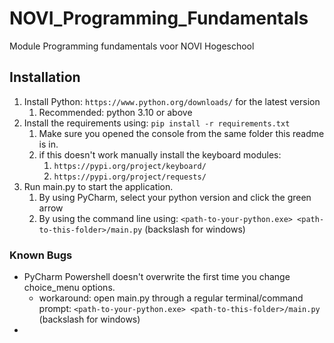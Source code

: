 # NOVI_Programming_Fundamentals
Module Programming fundamentals voor NOVI Hogeschool

## Installation
1. Install Python: ```https://www.python.org/downloads/``` for the latest version
   1. Recommended: python 3.10 or above
2. Install the requirements using: ```pip install -r requirements.txt```
   1. Make sure you opened the console from the same folder this readme is in.
   2. if this doesn't work manually install the keyboard modules:
      1. ```https://pypi.org/project/keyboard/```
      2. ```https://pypi.org/project/requests/```
3. Run main.py to start the application.
   1. By using PyCharm, select your python version and click the green arrow
   2. By using the command line using: ```<path-to-your-python.exe> <path-to-this-folder>/main.py```  (backslash for windows)

### Known Bugs
* PyCharm Powershell doesn't overwrite the first time you change choice_menu options.
  * workaround: open main.py through a regular terminal/command prompt:
    ```<path-to-your-python.exe> <path-to-this-folder>/main.py``` (backslash for windows)
* 
